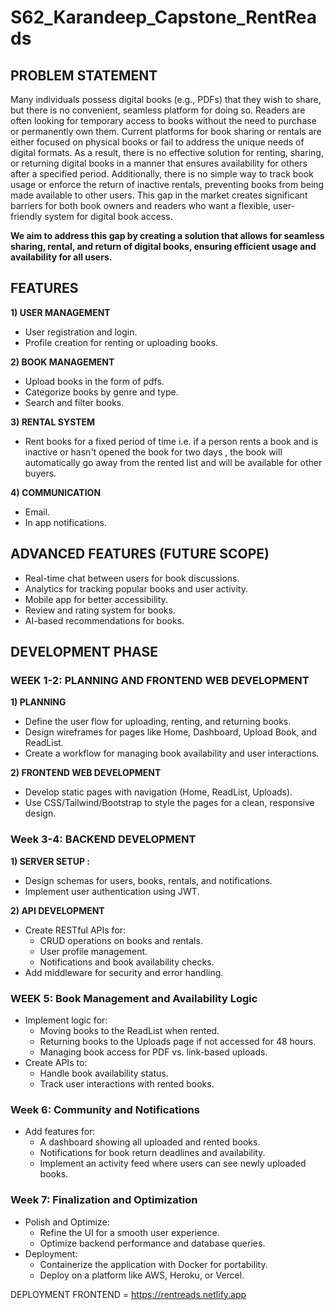 # S62_Karandeep_Capstone_RentReads

## PROBLEM STATEMENT
Many individuals possess digital books (e.g., PDFs) that they wish to share, but there is no convenient, seamless platform for doing so. Readers are often looking for temporary access to books without the need to purchase or permanently own them. Current platforms for book sharing or rentals are either focused on physical books or fail to address the unique needs of digital formats. As a result, there is no effective solution for renting, sharing, or returning digital books in a manner that ensures availability for others after a specified period. Additionally, there is no simple way to track book usage or enforce the return of inactive rentals, preventing books from being made available to other users. This gap in the market creates significant barriers for both book owners and readers who want a flexible, user-friendly system for digital book access. 

**We aim to address this gap by creating a solution that allows for seamless sharing, rental, and return of digital books, ensuring efficient usage and availability for all users.**

## FEATURES

**1) USER MANAGEMENT**
- User registration and login.
- Profile creation for renting or uploading books.

**2) BOOK MANAGEMENT**
- Upload books in the form of pdfs.
- Categorize books by genre and type.
- Search and filter books.

**3) RENTAL SYSTEM**
- Rent books for a fixed period of time i.e. if a person rents a book and is inactive or hasn't opened the book for two days , the book will automatically go away from the rented list and will be available for other buyers.

**4) COMMUNICATION**
- Email.
- In app notifications. 

## ADVANCED FEATURES (FUTURE SCOPE)

- Real-time chat between users for book discussions.
- Analytics for tracking popular books and user activity.
- Mobile app for better accessibility.
- Review and rating system for books.
- AI-based recommendations for books.

## DEVELOPMENT PHASE

### WEEK 1-2: PLANNING AND FRONTEND WEB DEVELOPMENT

**1) PLANNING**
- Define the user flow for uploading, renting, and returning books.
- Design wireframes for pages like Home, Dashboard, Upload Book, and ReadList.
- Create a workflow for managing book availability and user interactions.

**2) FRONTEND WEB DEVELOPMENT**
- Develop static pages with navigation (Home, ReadList, Uploads).
- Use CSS/Tailwind/Bootstrap to style the pages for a clean, responsive design.


### Week 3-4: BACKEND DEVELOPMENT

**1) SERVER SETUP :**
- Design schemas for users, books, rentals, and notifications.
- Implement user authentication using JWT.

**2) API DEVELOPMENT**
- Create RESTful APIs for:
	- CRUD operations on books and rentals.
	- User profile management.
	- Notifications and book availability checks.
- Add middleware for security and error handling.


### WEEK 5: Book Management and Availability Logic

- Implement logic for:
    - Moving books to the ReadList when rented.
	- Returning books to the Uploads page if not accessed for 48 hours.
	- Managing book access for PDF vs. link-based uploads.
- Create APIs to:
	- Handle book availability status.
	- Track user interactions with rented books.


### Week 6: Community and Notifications

- Add features for:
	- A dashboard showing all uploaded and rented books.
	- Notifications for book return deadlines and availability.
 	- Implement an activity feed where users can see newly uploaded books.
        

### Week 7: Finalization and Optimization

- Polish and Optimize:
	- Refine the UI for a smooth user experience.
	- Optimize backend performance and database queries.
- Deployment:
	- Containerize the application with Docker for portability.
	- Deploy on a platform like AWS, Heroku, or Vercel.




DEPLOYMENT FRONTEND = https://rentreads.netlify.app
